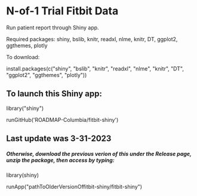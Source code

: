 # N-of-1 Trial Fitbit Data


Run patient report through Shiny app. 

Required packages: shiny, bslib, knitr, readxl, nlme, knitr, DT, ggplot2, ggthemes, plotly

To download:

install.packages(c("shiny", "bslib", "knitr", "readxl", "nlme", "knitr", "DT", "ggplot2", "ggthemes", "plotly"))


## To launch this Shiny app:

library("shiny")

runGitHub('ROADMAP-Columbia/fitbit-shiny')

## Last update was 3-31-2023
##### Otherwise, download the previous verion of this under the Release page, unzip the package, then access by typing:

library(shiny)

runApp("pathToOlderVersionOffitbit-shiny/fitbit-shiny")

